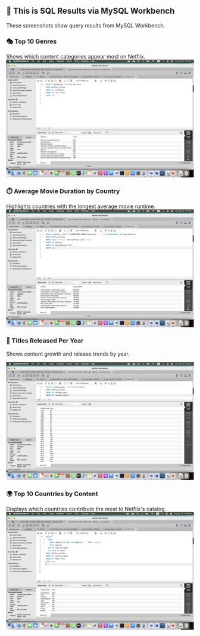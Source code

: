 ## 📸 This is SQL Results via MySQL Workbench

These screenshots show query results from MySQL Workbench.

### 🎭 Top 10 Genres
Shows which content categories appear most on Netflix.
<img src="screenshots/top-genres.jpg" width="600"/>

### ⏱️ Average Movie Duration by Country
Highlights countries with the longest average movie runtime.
<img src="screenshots/avg-duration.jpg" width="600"/>

### 📆 Titles Released Per Year
Shows content growth and release trends by year.

<img src="screenshots/release-trends.jpg" width="600"/>

### 🌍 Top 10 Countries by Content
Displays which countries contribute the most to Netflix's catalog.
<img src="screenshots/TOP_10_country.jpg" width="600"/>
